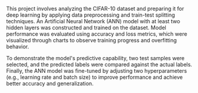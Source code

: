 This project involves analyzing the CIFAR-10 dataset and preparing it for deep learning by applying data preprocessing and train-test splitting techniques. An Artificial Neural Network (ANN) model with at least two hidden layers was constructed and trained on the dataset. Model performance was evaluated using accuracy and loss metrics, which were visualized through charts to observe training progress and overfitting behavior.

To demonstrate the model's predictive capability, two test samples were selected, and the predicted labels were compared against the actual labels. Finally, the ANN model was fine-tuned by adjusting two hyperparameters (e.g., learning rate and batch size) to improve performance and achieve better accuracy and generalization.
